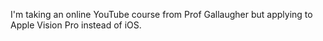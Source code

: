 I'm taking an online YouTube course from Prof Gallaugher but applying to Apple Vision Pro instead of iOS.
